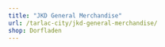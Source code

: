 ```yaml
---
title: "JKD General Merchandise"
url: /tarlac-city/jkd-general-merchandise/
shop: Dorfladen
---
```

